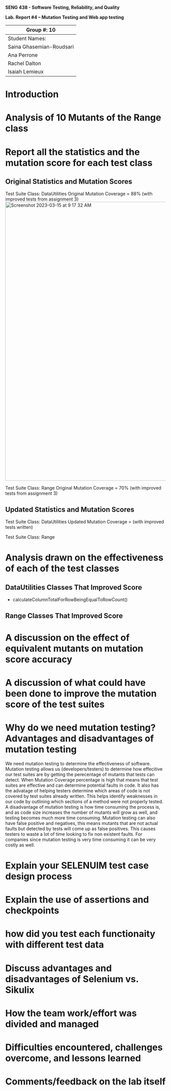 **SENG 438 - Software Testing, Reliability, and Quality**

**Lab. Report \#4 – Mutation Testing and Web app testing**

| Group \#: 10              |  
| ------------------------- |
| Student Names:            |     
| Saina Ghasemian-Roudsari  |     
| Ana Perrone               |     
| Rachel Dalton             |     
| Isaiah Lemieux            |

# Introduction


# Analysis of 10 Mutants of the Range class 

# Report all the statistics and the mutation score for each test class
Original Statistics and Mutation Scores
---------------------------------------
Test Suite Class: DataUtilities
Original Mutation Coverage = 88% (with improved tests from assignment 3)
<img width="874" alt="Screenshot 2023-03-15 at 9 17 32 AM" src="https://user-images.githubusercontent.com/76859857/225356378-67b1581f-1414-4d1e-8a50-f2a90e03d48d.png">

Test Suite Class: Range
Original Mutation Coverage = 70% (with improved tests from assignment 3)



Updated Statistics and Mutation Scores
---------------------------------------
Test Suite Class: DataUtilities
Updated Mutation Coverage = (with improved tests written)




Test Suite Class: Range




# Analysis drawn on the effectiveness of each of the test classes
DataUtilities Classes That Improved Score
-------------------------
- calculateColumnTotalForRowBeingEqualToRowCount()




Range Classes That Improved Score
------------------------


# A discussion on the effect of equivalent mutants on mutation score accuracy

# A discussion of what could have been done to improve the mutation score of the test suites

# Why do we need mutation testing? Advantages and disadvantages of mutation testing
We need mutation testing to determine the effectiveness of software. Mutation testing allows us (developers/testers) to determine how effecitive our test suites are by getting the perecentage of mutants that tests can detect. When Mutation Coverage percentage is high that means that test suites are effective and can determine potential faults in code. It also has the advatage of helping testers determine which areas of code is not covered by test suites already written. This helps identify weaknesses in our code by outlining which sections of a method were not properly tested. A disadvantage of mutation testing is how time consuming the process is, and as code size increases the number of mutants will grow as well, and testing becomes much more time consuming. Mutation testing can also have false positive and negatives, this means mutants that are not actual faults but detected by tests will come up as false positives. This causes testers to waste a lot of time looking to fix non existent faults. For companies since mutation testing is very time consuming it can be very costly as well.

# Explain your SELENUIM test case design process

# Explain the use of assertions and checkpoints

# how did you test each functionaity with different test data

# Discuss advantages and disadvantages of Selenium vs. Sikulix

# How the team work/effort was divided and managed

# Difficulties encountered, challenges overcome, and lessons learned

# Comments/feedback on the lab itself
